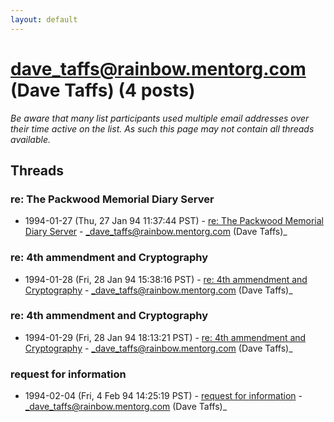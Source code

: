 ```yaml
---
layout: default
---
```


# dave_taffs@rainbow.mentorg.com (Dave Taffs) (4 posts)

_Be aware that many list participants used multiple email addresses over their time active on the list. As such this page may not contain all threads available._

## Threads

### re: The Packwood Memorial Diary Server
+ 1994-01-27 (Thu, 27 Jan 94 11:37:44 PST) - [re: The Packwood Memorial Diary Server](/archive/1994/01/e89ea1b6c77a718895d380a305010594f5eae1ba034e7a75b5f86e43688e0211) - _dave_taffs@rainbow.mentorg.com (Dave Taffs)_

### re: 4th ammendment and Cryptography
+ 1994-01-28 (Fri, 28 Jan 94 15:38:16 PST) - [re: 4th ammendment and Cryptography](/archive/1994/01/1b12402adbc2a2a6d87008f65b5b16cac5f1882cb8598eafdf140bcab7d62660) - _dave_taffs@rainbow.mentorg.com (Dave Taffs)_

### re: 4th ammendment and Cryptography
+ 1994-01-29 (Fri, 28 Jan 94 18:13:21 PST) - [re: 4th ammendment and Cryptography](/archive/1994/01/57d12a1b4ef8c149a2a6e51f348b09cc3f0169c25182226d1b6d495ce0481143) - _dave_taffs@rainbow.mentorg.com (Dave Taffs)_

### request for information
+ 1994-02-04 (Fri, 4 Feb 94 14:25:19 PST) - [request for information](/archive/1994/02/034b646d4c398c1ff55e7c5fbca01bc61001e1e03334c995fc245bf4a7fb0fd7) - _dave_taffs@rainbow.mentorg.com (Dave Taffs)_


